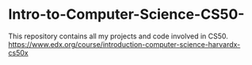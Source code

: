 # Intro-to-Computer-Science-CS50-
This repository contains all my projects and code involved in CS50.
https://www.edx.org/course/introduction-computer-science-harvardx-cs50x
